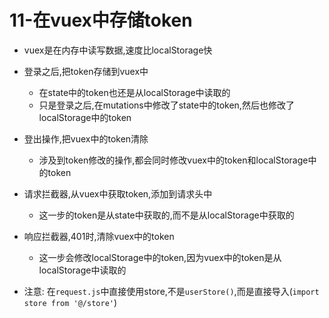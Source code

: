 # 11-在vuex中存储token

- vuex是在内存中读写数据,速度比localStorage快
- 登录之后,把token存储到vuex中
  - 在state中的token也还是从localStorage中读取的
  - 只是登录之后,在mutations中修改了state中的token,然后也修改了localStorage中的token
- 登出操作,把vuex中的token清除
  - 涉及到token修改的操作,都会同时修改vuex中的token和localStorage中的token
- 请求拦截器,从vuex中获取token,添加到请求头中
  - 这一步的token是从state中获取的,而不是从localStorage中获取的
- 响应拦截器,401时,清除vuex中的token
  - 这一步会修改localStorage中的token,因为vuex中的token是从localStorage中读取的

- 注意: 在`request.js`中直接使用store,不是`userStore()`,而是直接导入(`import store from '@/store'`)